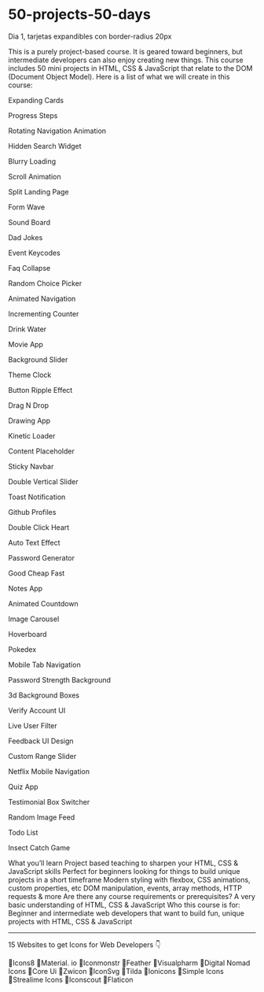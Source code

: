 # 50-projects-50-days
Dia 1, tarjetas expandibles con border-radius 20px


This is a purely project-based course. It is geared toward beginners, but intermediate developers can also enjoy creating new things. This course includes 50 mini projects in HTML, CSS & JavaScript that relate to the DOM (Document Object Model). Here is a list of what we will create in this course:



Expanding Cards

Progress Steps

Rotating Navigation Animation

Hidden Search Widget

Blurry Loading

Scroll Animation

Split Landing Page

Form Wave

Sound Board

Dad Jokes

Event Keycodes

Faq Collapse

Random Choice Picker

Animated Navigation

Incrementing Counter

Drink Water

Movie App

Background Slider

Theme Clock

Button Ripple Effect

Drag N Drop

Drawing App

Kinetic Loader

Content Placeholder

Sticky Navbar

Double Vertical Slider

Toast Notification

Github Profiles

Double Click Heart

Auto Text Effect

Password Generator

Good Cheap Fast

Notes App

Animated Countdown

Image Carousel

Hoverboard

Pokedex

Mobile Tab Navigation

Password Strength Background

3d Background Boxes

Verify Account UI

Live User Filter

Feedback UI Design

Custom Range Slider

Netflix Mobile Navigation

Quiz App

Testimonial Box Switcher

Random Image Feed

Todo List

Insect Catch Game

What you’ll learn
Project based teaching to sharpen your HTML, CSS & JavaScript skills
Perfect for beginners looking for things to build unique projects in a short timeframe
Modern styling with flexbox, CSS animations, custom properties, etc
DOM manipulation, events, array methods, HTTP requests & more
Are there any course requirements or prerequisites?
A very basic understanding of HTML, CSS & JavaScript
Who this course is for:
Beginner and intermediate web developers that want to build fun, unique projects with HTML, CSS & JavaScript


-------------------------

15 Websites to get Icons for Web Developers 👇

🔹Icons8
🔹Material. io
🔹Iconmonstr
🔹Feather
🔹Visualpharm
🔹Digital Nomad Icons
🔹Core Ui
🔹Zwicon
🔹IconSvg
🔹Tilda
🔹Ionicons
🔹Simple Icons
🔹Strealime Icons
🔹Iconscout
🔹Flaticon